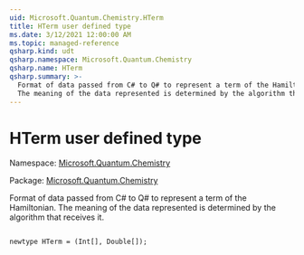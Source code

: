 ```yaml
---
uid: Microsoft.Quantum.Chemistry.HTerm
title: HTerm user defined type
ms.date: 3/12/2021 12:00:00 AM
ms.topic: managed-reference
qsharp.kind: udt
qsharp.namespace: Microsoft.Quantum.Chemistry
qsharp.name: HTerm
qsharp.summary: >-
  Format of data passed from C# to Q# to represent a term of the Hamiltonian.
  The meaning of the data represented is determined by the algorithm that receives it.
---
```


# HTerm user defined type

Namespace: [Microsoft.Quantum.Chemistry](xref:Microsoft.Quantum.Chemistry)

Package: [Microsoft.Quantum.Chemistry](https://nuget.org/packages/Microsoft.Quantum.Chemistry)


Format of data passed from C# to Q# to represent a term of the Hamiltonian.The meaning of the data represented is determined by the algorithm that receives it.

```qsharp

newtype HTerm = (Int[], Double[]);
```

